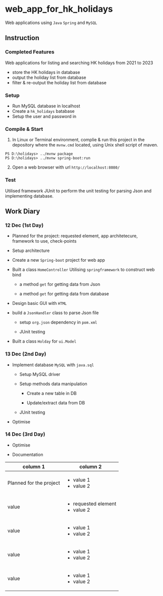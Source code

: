 # web_app_for_hk_holidays

Web applications using `Java` `Spring` and `MySQL`

<!-- a.	How to compile, start and test the application -->
## Instruction


### Completed Features

Web applications for listing and searching HK holidays from 2021 to 2023

- store the HK holidays in database
- output the holiday list from database
- filter & re-output the holiday list from database


### Setup

- Run MySQL database in localhost
- Create a `hk_holidays` batabase
- Setup the user and password in  

### Compile & Start

1. In Linux or Terminal environment, complie & run this project in the depository where the `mvnw.cmd` located, using Unix shell script of maven.

```
PS D:\holidays> ../mvnw package
PS D:\holidays> ../mvnw spring-boot:run

```
2. Open a web browser with url `http://localhost:8080/`

### Test

Utilised framework JUnit to perform the unit testing for parsing Json and implementing database.



<!-- b.	A short diary, let us know how you learn / think / try / develop for each day -->


## Work Diary

### 12 Dec (1st Day)



- Planned for the project: requested element, app architetecure, framework to use, check-points

- Setup architecture

- Create a new `Spring-boot` project for web app

- Built a class `HomeController` Utilising `springframework` to construct web bind
    
    - a method `get` for getting data from Json

    - a method `get` for getting data from database

- Design basic GUI with `HTML`

- build a `JsonHandler` class to parse Json file

    - setup `org.json` dependency in `pom.xml`

    - JUnit testing

- Built a class `Holday` for `ui.Model`



### 13 Dec (2nd Day)

- Implement database `MySQL` with `java.sql`

    - Setup MySQL driver

    - Setup methods data manipulation 

        - Create a new table in DB

        - Update/extract data from DB

    - JUnit testing

- Optimise

### 14 Dec (3rd Day)

- Optimise

- Documentation



| column 1 | column 2 |
|------------|----------|
| Planned for the project | <ul><li>value 1</li><li>value 2</li></ul> |
| value | <ul><li>requested element</li><li>value 2</li></ul> |
| value | <ul><li>value 1</li><li>value 2</li></ul> |
| value | <ul><li>value 1</li><li>value 2</li></ul> |
| value | <ul><li>value 1</li><li>value 2</li></ul> |
